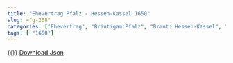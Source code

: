 ```yaml
---
title: "Ehevertrag Pfalz - Hessen-Kassel 1650"
slug: ="g-208"
categories: ["Ehevertrag", "Bräutigam:Pfalz", "Braut: Hessen-Kassel", "Eheschließung vollzogen?:Ja", "verschiedenkonfessionelle Ehe?:Nein", "Dynastie Bräutigam:Pfalz (Simmern)", "Akteur Bräutigam:Pfalz (Simmern)", "Akteur Braut:Hanau (Münzenberg)", "Textbezug?:nein", "Ständisch?:nein", "Ratifikation?:ja", "Sonstiges?:nein", "Bräutigam:Pfalz", "Braut: Hessen-Kassel"]
tags: [ "1650"]
---
```

<!--more-->
{{<v145>}}
[Download Json](/vertraege/vertrag-208.json)